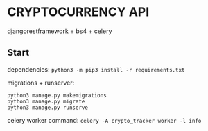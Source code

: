 # CRYPTOCURRENCY API
djangorestframework + bs4 + celery


## Start
dependencies:
```python3 -m pip3 install -r requirements.txt```

migrations + runserver:

```
python3 manage.py makemigrations
python3 manage.py migrate
python3 manage.py runserve
```

celery worker command:
```celery -A crypto_tracker worker -l info```
